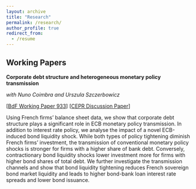 ```yaml
---
layout: archive
title: "Research"
permalink: /research/
author_profile: true
redirect_from:
  - /resume
---
```


## Working Papers

**Corporate debt structure and heterogeneous monetary policy transmission**

_with Nuno Coimbra and Urszula Szczerbowicz_

[<a href="https://www.banque-france.fr/en/publications-and-statistics/publications/corporate-debt-structure-and-heterogeneous-monetary-policy-transmission">BdF Working Paper 933</a>] [<a href="https://cepr.org/publications/dp18787">CEPR Discussion Paper</a>]

Using French firms’ balance sheet data, we show that corporate debt structure plays a significant role in ECB monetary policy transmission. In addition to interest rate policy, we analyse the impact of a novel ECB-induced bond liquidity shock. While both types of policy tightening diminish French firms’ investment, the transmission of conventional monetary policy shocks is stronger for firms with a higher share of bank debt. Conversely, contractionary bond liquidity shocks lower investment more for firms with higher bond shares of total debt. We further investigate the transmission channels and show that bond liquidity tightening reduces French sovereign bond market liquidity and leads to higher bond-bank loan interest rate spreads and lower bond issuance.